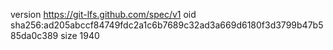 version https://git-lfs.github.com/spec/v1
oid sha256:ad205abccf84749fdc2a1c6b7689c32ad3a669d6180f3d3799b47b585da0c389
size 1940
